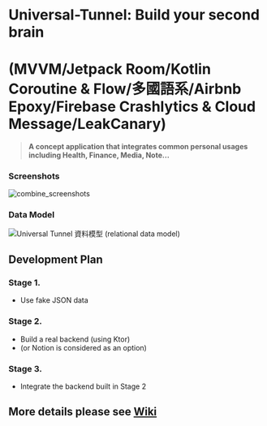 # Universal-Tunnel: Build your second brain 
# (MVVM/Jetpack Room/Kotlin Coroutine & Flow/多國語系/Airbnb Epoxy/Firebase Crashlytics & Cloud Message/LeakCanary)
>**A concept application that integrates common personal usages including Health, Finance, Media, Note...**

### Screenshots
![combine_screenshots](https://user-images.githubusercontent.com/6279465/217298519-e2b99810-93e8-4d57-a3e5-e7f7892a557d.png)

### Data Model
![Universal Tunnel 資料模型 (relational data model)](https://user-images.githubusercontent.com/6279465/208574592-05ef6220-c51c-44a7-b43b-a4fad2d77d98.png)

## Development Plan
### Stage 1. 
* Use fake JSON data

### Stage 2. 
* Build a real backend (using Ktor)
* (or Notion is considered as an option)

### Stage 3. 
* Integrate the backend built in Stage 2

## More details please see [Wiki](https://github.com/DenisHsieh/Universal-Tunnel/wiki#welcome-to-the-universal-tunnel-wiki)
